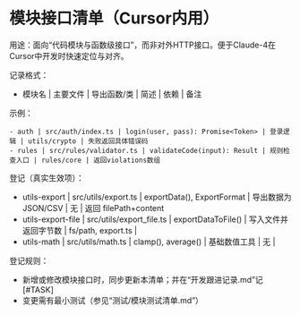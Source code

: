 # 模块接口清单（Cursor内用）

用途：面向“代码模块与函数级接口”，而非对外HTTP接口。便于Claude-4在Cursor中开发时快速定位与对齐。

记录格式：
- 模块名 | 主要文件 | 导出函数/类 | 简述 | 依赖 | 备注

示例：
```
- auth | src/auth/index.ts | login(user, pass): Promise<Token> | 登录逻辑 | utils/crypto | 失败返回具体错误码
- rules | src/rules/validator.ts | validateCode(input): Result | 规则检查入口 | rules/core | 返回violations数组
```

登记（真实生效项）：
- utils-export | src/utils/export.ts | exportData(), ExportFormat | 导出数据为JSON/CSV | 无 | 返回 filePath+content
- utils-export-file | src/utils/export_file.ts | exportDataToFile() | 写入文件并返回字节数 | fs/path, export.ts | 
- utils-math | src/utils/math.ts | clamp(), average() | 基础数值工具 | 无 |

登记规则：
- 新增或修改模块接口时，同步更新本清单；并在“开发跟进记录.md”记[#TASK]
- 变更需有最小测试（参见“测试/模块测试清单.md”）
